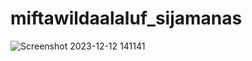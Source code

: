 # miftawildaalaluf_sijamanas
![Screenshot 2023-12-12 141141](https://github.com/Khoiriyah02/miftawildaalaluf_sijamanas/assets/137155261/c556d448-3338-46e8-9623-c86736ae7ef4)
